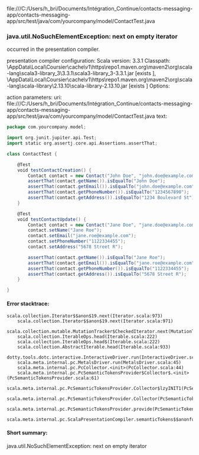 file:///C:/Users/h_bri/Documents/Intégration_Continue/contacts-messaging-app/contacts-messaging-app/src/test/java/com/yourcompany/model/ContactTest.java
### java.util.NoSuchElementException: next on empty iterator

occurred in the presentation compiler.

presentation compiler configuration:
Scala version: 3.3.1
Classpath:
<HOME>\AppData\Local\Coursier\cache\v1\https\repo1.maven.org\maven2\org\scala-lang\scala3-library_3\3.3.1\scala3-library_3-3.3.1.jar [exists ], <HOME>\AppData\Local\Coursier\cache\v1\https\repo1.maven.org\maven2\org\scala-lang\scala-library\2.13.10\scala-library-2.13.10.jar [exists ]
Options:



action parameters:
uri: file:///C:/Users/h_bri/Documents/Intégration_Continue/contacts-messaging-app/contacts-messaging-app/src/test/java/com/yourcompany/model/ContactTest.java
text:
```scala
package com.yourcompany.model;

import org.junit.jupiter.api.Test;
import static org.assertj.core.api.Assertions.assertThat;

class ContactTest {

    @Test
    void testContactCreation() {
        Contact contact = new Contact("John Doe", "john.doe@example.com", "1234567890", "1234 Boulevard St");
        assertThat(contact.getName()).isEqualTo("John Doe");
        assertThat(contact.getEmail()).isEqualTo("john.doe@example.com");
        assertThat(contact.getPhoneNumber()).isEqualTo("1234567890");
        assertThat(contact.getAddress()).isEqualTo("1234 Boulevard St");
    }

    @Test
    void testContactUpdate() {
        Contact contact = new Contact("Jane Doe", "jane.doe@example.com", "0987654321", "4321 Avenue Q");
        contact.setName("Jane Roe");
        contact.setEmail("jane.roe@example.com");
        contact.setPhoneNumber("1122334455");
        contact.setAddress("5678 Street R");

        assertThat(contact.getName()).isEqualTo("Jane Roe");
        assertThat(contact.getEmail()).isEqualTo("jane.roe@example.com");
        assertThat(contact.getPhoneNumber()).isEqualTo("1122334455");
        assertThat(contact.getAddress()).isEqualTo("5678 Street R");
    }

}

```



#### Error stacktrace:

```
scala.collection.Iterator$$anon$19.next(Iterator.scala:973)
	scala.collection.Iterator$$anon$19.next(Iterator.scala:971)
	scala.collection.mutable.MutationTracker$CheckedIterator.next(MutationTracker.scala:76)
	scala.collection.IterableOps.head(Iterable.scala:222)
	scala.collection.IterableOps.head$(Iterable.scala:222)
	scala.collection.AbstractIterable.head(Iterable.scala:933)
	dotty.tools.dotc.interactive.InteractiveDriver.run(InteractiveDriver.scala:168)
	scala.meta.internal.pc.MetalsDriver.run(MetalsDriver.scala:45)
	scala.meta.internal.pc.PcCollector.<init>(PcCollector.scala:44)
	scala.meta.internal.pc.PcSemanticTokensProvider$Collector$.<init>(PcSemanticTokensProvider.scala:61)
	scala.meta.internal.pc.PcSemanticTokensProvider.Collector$lzyINIT1(PcSemanticTokensProvider.scala:61)
	scala.meta.internal.pc.PcSemanticTokensProvider.Collector(PcSemanticTokensProvider.scala:61)
	scala.meta.internal.pc.PcSemanticTokensProvider.provide(PcSemanticTokensProvider.scala:90)
	scala.meta.internal.pc.ScalaPresentationCompiler.semanticTokens$$anonfun$1(ScalaPresentationCompiler.scala:109)
```
#### Short summary: 

java.util.NoSuchElementException: next on empty iterator